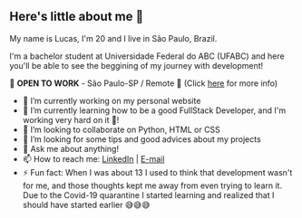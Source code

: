 ## Here's little about me 🖖

My name is Lucas, I'm 20 and I live in São Paulo, Brazil.

I'm a bachelor student at Universidade Federal do ABC (UFABC) and here you'll be able to see the beggining of my journey with development!

💼 **OPEN TO WORK** - São Paulo-SP / Remote 💼
(Click [here](https://www.linkedin.com/in/lucas-r-freitas/) for more info)

- 🔭 I’m currently working on my personal website
- 🌱 I’m currently learning how to be a good FullStack Developer, and I'm working very hard on it 💪! 
- 👯 I’m looking to collaborate on Python, HTML or CSS
- 🤔 I’m looking for some tips and good advices about my projects
- 💬 Ask me about anything!
- 📫 How to reach me: [LinkedIn](https://www.linkedin.com/in/lucas-r-freitas/) | [E-mail](mailto:pro.lucasrfreitas@gmail.com)
- ⚡ Fun fact: When I was about 13 I used to think that development wasn't for me, and those thoughts kept me away from even trying to learn it. Due to the Covid-19 quarantine I started learning and realized that I should have started earlier 😅😅😅
